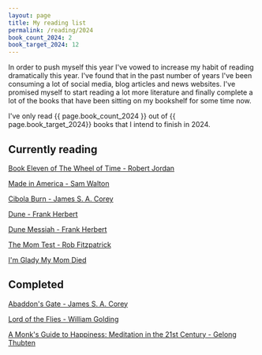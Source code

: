```yaml
---
layout: page
title: My reading list
permalink: /reading/2024
book_count_2024: 2
book_target_2024: 12
---
```


In order to push myself this year I've vowed to increase my habit of reading dramatically this year.  I've found that in the past number of years I've been consuming a lot of social media, blog articles and news websites.  I've promised myself to start reading a lot more literature and finally complete a lot of the books that have been sitting on my bookshelf for some time now.

I've only read {{ page.book_count_2024 }} out of {{ page.book_target_2024}} books that I intend to finish in 2024.

## Currently reading

[Book Eleven of The Wheel of Time  - Robert Jordan]()

[Made in America - Sam Walton]()

[Cibola Burn - James S. A. Corey]()

[Dune - Frank Herbert]()

[Dune Messiah - Frank Herbert]()

[The Mom Test - Rob Fitzpatrick]()

[I'm Glady My Mom Died]()

## Completed

[Abaddon's Gate - James S. A. Corey]()

[Lord of the Flies - William Golding]()

[A Monk's Guide to Happiness: Meditation in the 21st Century - Gelong Thubten]()
